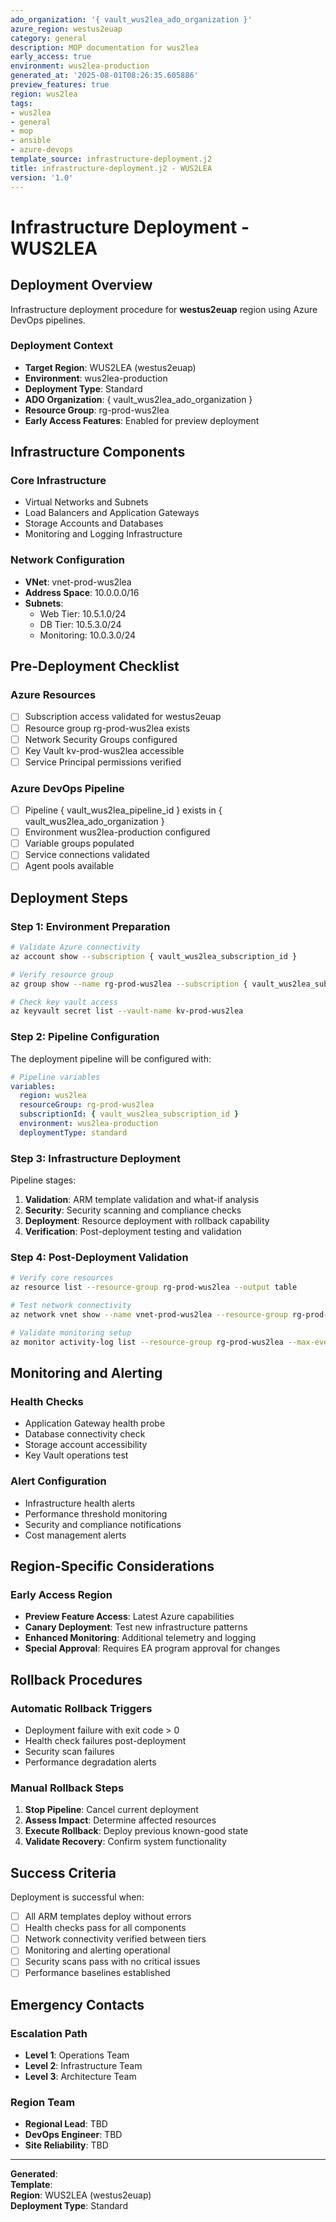 ```yaml
---
ado_organization: '{ vault_wus2lea_ado_organization }'
azure_region: westus2euap
category: general
description: MOP documentation for wus2lea
early_access: true
environment: wus2lea-production
generated_at: '2025-08-01T08:26:35.605886'
preview_features: true
region: wus2lea
tags:
- wus2lea
- general
- mop
- ansible
- azure-devops
template_source: infrastructure-deployment.j2
title: infrastructure-deployment.j2 - WUS2LEA
version: '1.0'
---
```


# Infrastructure Deployment - WUS2LEA

## Deployment Overview

Infrastructure deployment procedure for **westus2euap** region using Azure DevOps pipelines.

### Deployment Context

- **Target Region**: WUS2LEA (westus2euap)
- **Environment**: wus2lea-production
- **Deployment Type**: Standard
- **ADO Organization**: { vault_wus2lea_ado_organization }
- **Resource Group**: rg-prod-wus2lea
- **Early Access Features**: Enabled for preview deployment

## Infrastructure Components

### Core Infrastructure
- Virtual Networks and Subnets
- Load Balancers and Application Gateways  
- Storage Accounts and Databases
- Monitoring and Logging Infrastructure

### Network Configuration
- **VNet**: vnet-prod-wus2lea
- **Address Space**: 10.0.0.0/16
- **Subnets**:
  - Web Tier: 10.5.1.0/24
  - DB Tier: 10.5.3.0/24
  - Monitoring: 10.0.3.0/24

## Pre-Deployment Checklist

### Azure Resources
- [ ] Subscription access validated for westus2euap
- [ ] Resource group rg-prod-wus2lea exists
- [ ] Network Security Groups configured
- [ ] Key Vault kv-prod-wus2lea accessible
- [ ] Service Principal permissions verified

### Azure DevOps Pipeline
- [ ] Pipeline { vault_wus2lea_pipeline_id } exists in { vault_wus2lea_ado_organization }
- [ ] Environment wus2lea-production configured
- [ ] Variable groups populated
- [ ] Service connections validated
- [ ] Agent pools available

## Deployment Steps

### Step 1: Environment Preparation

```bash
# Validate Azure connectivity
az account show --subscription { vault_wus2lea_subscription_id }

# Verify resource group
az group show --name rg-prod-wus2lea --subscription { vault_wus2lea_subscription_id }

# Check key vault access
az keyvault secret list --vault-name kv-prod-wus2lea
```

### Step 2: Pipeline Configuration

The deployment pipeline will be configured with:

```yaml
# Pipeline variables
variables:
  region: wus2lea
  resourceGroup: rg-prod-wus2lea
  subscriptionId: { vault_wus2lea_subscription_id }
  environment: wus2lea-production
  deploymentType: standard
```

### Step 3: Infrastructure Deployment

Pipeline stages:
1. **Validation**: ARM template validation and what-if analysis
2. **Security**: Security scanning and compliance checks
3. **Deployment**: Resource deployment with rollback capability
4. **Verification**: Post-deployment testing and validation

### Step 4: Post-Deployment Validation

```bash
# Verify core resources
az resource list --resource-group rg-prod-wus2lea --output table

# Test network connectivity
az network vnet show --name vnet-prod-wus2lea --resource-group rg-prod-wus2lea

# Validate monitoring setup
az monitor activity-log list --resource-group rg-prod-wus2lea --max-events 5
```

## Monitoring and Alerting

### Health Checks
- Application Gateway health probe
- Database connectivity check  
- Storage account accessibility
- Key Vault operations test

### Alert Configuration
- Infrastructure health alerts
- Performance threshold monitoring
- Security and compliance notifications
- Cost management alerts

## Region-Specific Considerations

### Early Access Region
- **Preview Feature Access**: Latest Azure capabilities
- **Canary Deployment**: Test new infrastructure patterns
- **Enhanced Monitoring**: Additional telemetry and logging
- **Special Approval**: Requires EA program approval for changes

## Rollback Procedures

### Automatic Rollback Triggers
- Deployment failure with exit code > 0
- Health check failures post-deployment
- Security scan failures
- Performance degradation alerts

### Manual Rollback Steps
1. **Stop Pipeline**: Cancel current deployment
2. **Assess Impact**: Determine affected resources
3. **Execute Rollback**: Deploy previous known-good state
4. **Validate Recovery**: Confirm system functionality

## Success Criteria

Deployment is successful when:
- [ ] All ARM templates deploy without errors
- [ ] Health checks pass for all components
- [ ] Network connectivity verified between tiers
- [ ] Monitoring and alerting operational
- [ ] Security scans pass with no critical issues
- [ ] Performance baselines established

## Emergency Contacts

### Escalation Path
- **Level 1**: Operations Team
- **Level 2**: Infrastructure Team  
- **Level 3**: Architecture Team

### Region Team
- **Regional Lead**: TBD
- **DevOps Engineer**: TBD
- **Site Reliability**: TBD

---

**Generated**:   
**Template**:   
**Region**: WUS2LEA (westus2euap)  
**Deployment Type**: Standard